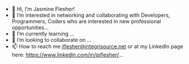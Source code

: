 - 👋 Hi, I’m Jasmine Flesher!
- 👀 I’m interested in networking and collaborating with Developers, Programmers, Coders who are interested in new professional opportunities...
- 🌱 I’m currently learning ...
- 💞️ I’m looking to collaborate on ...
- 📫 How to reach me jflesher@integrisource.net or at my LinkedIn page here: https://www.linkedin.com/in/jpflesher/...

<!---
Jflesher688/Jflesher688 is a ✨ special ✨ repository because its `README.md` (this file) appears on your GitHub profile.
You can click the Preview link to take a look at your changes.
--->
